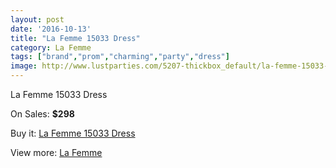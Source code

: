 ```yaml
---
layout: post
date: '2016-10-13'
title: "La Femme 15033 Dress"
category: La Femme
tags: ["brand","prom","charming","party","dress"]
image: http://www.lustparties.com/5207-thickbox_default/la-femme-15033-dress.jpg
---
```

La Femme 15033 Dress

On Sales: **$298**
<a href="https://www.lustparties.com/en/la-femme/1729-la-femme-15033-dress.html"><amp-img layout="responsive" width="600" height="600" src="//www.lustparties.com/5207-thickbox_default/la-femme-15033-dress.jpg" alt="La Femme 15033 Dress 0" /></a>
<a href="https://www.lustparties.com/en/la-femme/1729-la-femme-15033-dress.html"><amp-img layout="responsive" width="600" height="600" src="//www.lustparties.com/5208-thickbox_default/la-femme-15033-dress.jpg" alt="La Femme 15033 Dress 1" /></a>
<a href="https://www.lustparties.com/en/la-femme/1729-la-femme-15033-dress.html"><amp-img layout="responsive" width="600" height="600" src="//www.lustparties.com/5209-thickbox_default/la-femme-15033-dress.jpg" alt="La Femme 15033 Dress 2" /></a>
<a href="https://www.lustparties.com/en/la-femme/1729-la-femme-15033-dress.html"><amp-img layout="responsive" width="600" height="600" src="//www.lustparties.com/5210-thickbox_default/la-femme-15033-dress.jpg" alt="La Femme 15033 Dress 3" /></a>

Buy it: [La Femme 15033 Dress](https://www.lustparties.com/en/la-femme/1729-la-femme-15033-dress.html "La Femme 15033 Dress")

View more: [La Femme](https://www.lustparties.com/en/4-la-femme "La Femme")